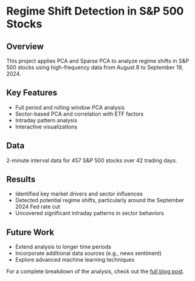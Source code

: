 # Regime Shift Detection in S&P 500 Stocks

## Overview
This project applies PCA and Sparse PCA to analyze regime shifts in S&P 500 stocks using high-frequency data from August 8 to September 19, 2024.

## Key Features
- Full period and rolling window PCA analysis
- Sector-based PCA and correlation with ETF factors
- Intraday pattern analysis
- Interactive visualizations

## Data
2-minute interval data for 457 S&P 500 stocks over 42 trading days.

## Results
- Identified key market drivers and sector influences
- Detected potential regime shifts, particularly around the September 2024 Fed rate cut
- Uncovered significant intraday patterns in sector behaviors

## Future Work
- Extend analysis to longer time periods
- Incorporate additional data sources (e.g., news sentiment)
- Explore advanced machine learning techniques

For a complete breakdown of the analysis, check out the [full blog post](https://www.kparvanov.com/blog/2024/distill/).